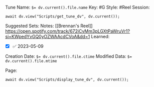 Tune Name: `$= dv.current().file.name`
Key: #G
Style: #Reel
Session: 
```dataviewjs
await dv.view("Scripts/get_tune_dv", dv.current());
```
Suggested Sets:
Notes: [[Brennan's Reel]]
https://open.spotify.com/track/672iCvMm3pLGXtPaWruVr1?si=KWpedYvGQ0yOZWAAcdCVoA&dd=1
Learned: 
- [x]  ✅ 2023-05-09


Creation Date: `$= dv.current().file.ctime`
Modified Data: `$= dv.current().file.mtime`

Page:
```dataviewjs
await dv.view("Scripts/display_tune_dv", dv.current());
```

